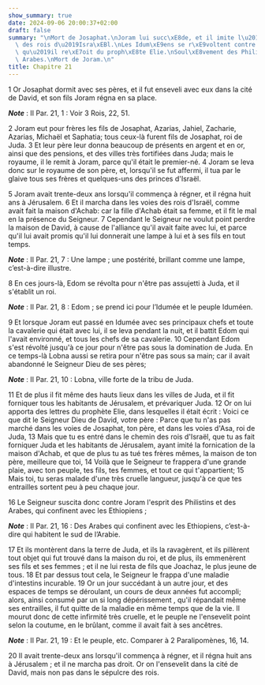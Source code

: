 ```yaml
---
show_summary: true
date: 2024-09-06 20:00:37+02:00
draft: false
summary: "\nMort de Josaphat.\nJoram lui succ\xE8de, et il imite l\u2019impi\xE9t\xE9\
  \ des rois d\u2019Isra\xEBl.\nLes Idum\xE9ens se r\xE9voltent contre lui.\nLettre\
  \ qu\u2019il re\xE7oit du proph\xE8te Elie.\nSoul\xE8vement des Philistins et des\
  \ Arabes.\nMort de Joram.\n"
title: Chapitre 21
---
```





1 Or Josaphat dormit avec ses pères, et il fut enseveli avec eux dans la cité de David, et son fils Joram régna en sa place.

***Note*** :  II Par. 21, 1 : Voir 3 Rois, 22, 51.

2 Joram eut pour frères les fils de Josaphat, Azarias, Jahiel, Zacharie, Azarias, Michaël et Saphatia; tous ceux-là furent fils de Josaphat, roi de Juda. 3 Et leur père leur donna beaucoup de présents en argent et en or, ainsi que des pensions, et des villes très fortifiées dans Juda; mais le royaume, il le remit à Joram, parce qu'il était le premier-né. 4 Joram se leva donc sur le royaume de son père, et, lorsqu'il se fut affermi, il tua par le glaive tous ses frères et quelques-uns des princes d'Israël.


5 Joram avait trente-deux ans lorsqu'il commença à régner, et il régna huit ans à Jérusalem. 6 Et il marcha dans les voies des rois d'Israël, comme avait fait la maison d'Achab: car la fille d'Achab était sa femme, et il fit le mal en la présence du Seigneur. 7 Cependant le Seigneur ne voulut point perdre la maison de David, à cause de l'alliance qu'il avait faite avec lui, et parce qu'il lui avait promis qu'il lui donnerait une lampe à lui et à ses fils en tout temps.

***Note*** :  II Par. 21, 7 : Une lampe ; une postérité, brillant comme une lampe, c’est-à-dire illustre.


8 En ces jours-là, Edom se révolta pour n'être pas assujetti à Juda, et il s'établit un roi.

***Note*** :  II Par. 21, 8 : Edom ; se prend ici pour l’Idumée et le peuple Iduméen.

9 Et lorsque Joram eut passé en Idumée avec ses principaux chefs et toute la cavalerie qui était avec lui, il se leva pendant la nuit, et il battit Edom qui l'avait environné, et tous les chefs de sa cavalerie. 10 Cependant Edom s'est révolté jusqu'à ce jour pour n'être pas sous la domination de Juda. En ce temps-là Lobna aussi se retira pour n'être pas sous sa main; car il avait abandonné le Seigneur Dieu de ses pères;

***Note*** :  II Par. 21, 10 : Lobna, ville forte de la tribu de Juda.


11 Et de plus il fit même des hauts lieux dans les villes de Juda, et il fit forniquer tous les habitants de Jérusalem, et prévariquer Juda. 12 Or on lui apporta des lettres du prophète Elie, dans lesquelles il était écrit : Voici ce que dit le Seigneur Dieu de David, votre père : Parce que tu n'as pas marché dans les voies de Josaphat, ton père, et dans les voies d'Asa, roi de Juda, 13 Mais que tu es entré dans le chemin des rois d'Israël, que tu as fait forniquer Juda et les habitants de Jérusalem, ayant imité la fornication de la maison d'Achab, et que de plus tu as tué tes frères mêmes, la maison de ton père, meilleure que toi, 14 Voilà que le Seigneur te frappera d'une grande plaie, avec ton peuple, tes fils, tes femmes, et tout ce qui t'appartient; 15 Mais toi, tu seras malade d'une très cruelle langueur, jusqu'à ce que tes entrailles sortent peu à peu chaque jour.


16 Le Seigneur suscita donc contre Joram l'esprit des Philistins et des Arabes, qui confinent avec les Ethiopiens ;

***Note*** :  II Par. 21, 16 : Des Arabes qui confinent avec les Ethiopiens, c’est-à-dire qui habitent le sud de l’Arabie.

17 Et ils montèrent dans la terre de Juda, et ils la ravagèrent, et ils pillèrent tout objet qui fut trouvé dans la maison du roi, et de plus, ils emmenèrent ses fils et ses femmes ; et il ne lui resta de fils que Joachaz, le plus jeune de tous. 18 Et par dessus tout cela, le Seigneur le frappa d'une maladie d'intestins incurable. 19 Or un jour succédant à un autre jour, et des espaces de temps se déroulant, un cours de deux années fut accompli; alors, ainsi consumé par un si long dépérissement , qu'il répandait même ses entrailles, il fut quitte de la maladie en même temps que de la vie. Il mourut donc de cette infirmité très cruelle, et le peuple ne l'ensevelit point selon la coutume, en le brûlant, comme il avait fait à ses ancêtres.

***Note*** :  II Par. 21, 19 : Et le peuple, etc. Comparer à 2 Paralipomènes, 16, 14.


20 Il avait trente-deux ans lorsqu'il commença à régner, et il régna huit ans à Jérusalem ; et il ne marcha pas droit. Or on l'ensevelit dans la cité de David, mais non pas dans le sépulcre des rois.

